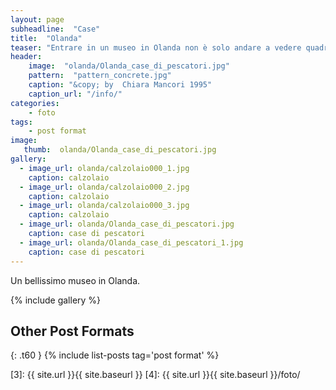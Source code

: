 ```yaml
---
layout: page
subheadline:  "Case"
title:  "Olanda"
teaser: "Entrare in un museo in Olanda non è solo andare a vedere quadri ma anche scoprire gli ogetti di tutti i giorni della vita degli olandesi di 200 anni fa"
header:
    image:  "olanda/Olanda_case_di_pescatori.jpg"
    pattern:  "pattern_concrete.jpg"
    caption: "&copy; by  Chiara Mancori 1995"
    caption_url: "/info/"
categories:
    - foto
tags:
    - post format
image:
   thumb:  olanda/Olanda_case_di_pescatori.jpg
gallery:
  - image_url: olanda/calzolaio000_1.jpg
    caption: calzolaio
  - image_url: olanda/calzolaio000_2.jpg
    caption: calzolaio
  - image_url: olanda/calzolaio000_3.jpg
    caption: calzolaio
  - image_url: olanda/Olanda_case_di_pescatori.jpg
    caption: case di pescatori
  - image_url: olanda/Olanda_case_di_pescatori_1.jpg
    caption: case di pescatori
---
```

Un bellissimo museo in Olanda.

  
<!--more-->

{% include gallery %}



## Other Post Formats
{: .t60 }
{% include list-posts tag='post format' %}

 [1]: http://foundation.zurb.com/docs/components/clearing.html
 [2]: http://foundation.zurb.com/docs/components/block_grid.html
 [3]: {{ site.url }}{{ site.baseurl }}
 [4]: {{ site.url }}{{ site.baseurl }}/foto/
